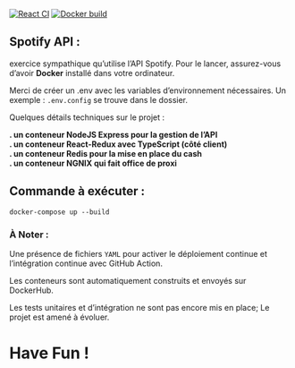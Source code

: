 [![React CI](https://github.com/DocteurSEO/docker-node-spotify/workflows/React%20CI/badge.svg)](https://github.com/DocteurSEO/docker-node-spotify/actions?query=React%3ACI+branch%3Adev)
[![Docker build](https://github.com/DocteurSEO/docker-node-spotify/workflows/Docker%20Builds/badge.svg)](https://github.com/DocteurSEO/docker-node-spotify/actions?query=Docker%3ABuilds%3A&%3Apush+branch%3Amaster)

## Spotify API :

exercice sympathique qu’utilise l’API Spotify. Pour le lancer, assurez-vous d’avoir **Docker** installé dans votre ordinateur.

Merci de créer un .env avec les variables d’environnement nécessaires.
Un exemple : `.env.config` se trouve dans le dossier.

Quelques détails techniques sur le projet :

**. un conteneur NodeJS Express pour la gestion de l’API**  
**. un conteneur React-Redux avec TypeScript (côté client)**  
**. un conteneur Redis pour la mise en place du cash**  
**. un conteneur NGNIX qui fait office de proxi**


## Commande à exécuter : 
`docker-compose up --build`

### À Noter :

Une présence de fichiers `YAML` pour activer le déploiement continue et l’intégration continue avec GitHub Action.

Les conteneurs sont automatiquement construits et envoyés sur DockerHub.

Les tests unitaires et d’intégration ne sont pas encore mis en place; Le projet est amené à évoluer.

# Have Fun !
